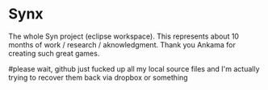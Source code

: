 Synx
====

The whole Syn project (eclipse workspace).
This represents about 10 months of work / research / aknowledgment.
Thank you Ankama for creating such great games.


#please wait, github just fucked up all my local source files and I'm actually trying to recover them back via dropbox or something
